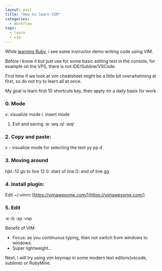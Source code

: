 ```yaml
---
layout: post
title: "How to learn VIM"
categories:
  - Workflow
tags:
  - learn
  - vim
---
```


While [learning Ruby](https://www.thanh.xyz/ruby/how-to-plan-to-learn-ruby-on-rails-in-a-week/), i see some instructor demo writing code using VIM.

Before i know it but just use for some basic editing text in the console, for example on the VPS, there is not IDE/Subline/VSCode.

First time if we look at vim cheatsheet might be a little bit overwhelming at first, so do not try to learn all at once.

My goal is learn first 10 shortcuts key, then apply on a daily basis for work.

### 0. Mode
v: visualize mode
i: insert mode

1. Exit and saving
:w :wq :q! :wq!

### 2. Copy and paste:
v - visualize mode for selecting the text
yy
pp
d

### 3. Moving around
hjkl
:12 go to line 12
0: start of line
G: end of line
gg

### 4. Install plugin:
Edit ~/.vimrc
[https://vimawesome.com/](https://vimawesome.com/)

### 5. Edit
:e
:ls
:sp
:vsp

Benefit of VIM:
- Focus: as you continuous typing, then not switch from windows to windows.
- Super lightweight...

Next, i will try using vim keymap in some modern text editors(vscode, sublime) or RubyMine.
